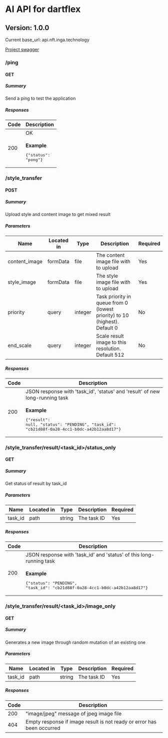 # AI API for dartflex
## Version: 1.0.0

Current base_url: api.nft.inga.technology
  
[Project swagger](https://api.nft.inga.technology/apidocs/) 

### /ping

#### GET
##### Summary

Send a ping to test the application

##### Responses

| Code | Description |
| ---- | ----------- |
| 200 | OK<br><br>**Example**<br><pre>{"status": "pong"}</pre> |

### /style_transfer

#### POST
##### Summary

Upload style and content image to get mixed result

##### Parameters

| Name | Located in | Type | Description | Required |
| ---- | ---------- | ----------- | -------- | ---- |
| content_image | formData | file | The content image file with to upload | Yes |
| style_image | formData | file | The style image file with to upload | Yes |
| priority | query | integer | Task priority in queue from 0 (lowest priority) to 10 (highest). Default 0 | No |
| end_scale | query | integer | Scale result image to this resolution. Default 512 | No |

##### Responses

| Code | Description |
| ---- | ----------- |
| 200 | JSON response with 'task_id', 'status' and 'result' of new long-running task<br><br>**Example**<br><pre>{"result": null, "status": "PENDING", "task_id": "cb21d88f-0a28-4cc1-b0dc-a42b12aa8d17"}</pre> |

### /style_transfer/result/<task_id>/status_only

#### GET
##### Summary

Get status of result by task_id

##### Parameters

| Name | Located in | Type | Description | Required |
| ---- | ---------- | ----------- | -------- | ---- |
| task_id | path | string | The task ID | Yes |

##### Responses

| Code | Description |
| ---- | ----------- |
| 200 | JSON response with 'task_id' and 'status' of this long-running task<br><br>**Example**<br><pre>{"status": "PENDING", "task_id": "cb21d88f-0a28-4cc1-b0dc-a42b12aa8d17"}</pre> |

### /style_transfer/result/<task_id>/image_only

#### GET
##### Summary

Generates a new image through random mutation of an existing one

##### Parameters

| Name | Located in | Type | Description | Required |
| ---- | ---------- | ----------- | -------- | ---- |
| task_id | path | string | The task ID | Yes |

##### Responses

| Code | Description |
| ---- | ----------- |
| 200 | "image/jpeg" message of jpeg image file  |
| 404 | Empty response if image result is not ready or error has been occurred |
